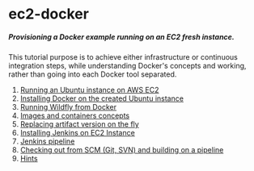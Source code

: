 # ec2-docker
##### Provisioning a Docker example running on an EC2 fresh instance.

This tutorial purpose is to achieve either infrastructure or continuous integration steps, while
understanding Docker's concepts and working, rather than going into each Docker tool separated. 
 
 
   1. [Running an Ubuntu instance on AWS EC2](ec2-instance.md)
   2. [Installing Docker on the created Ubuntu instance](docker-install.md)
   3. [Running Wildfly from Docker](running-wildfly.md) 
   4. [Images and containers concepts](images-containers.md)
   5. [Replacing artifact version on the fly](container-change-jar.md) 
   6. [Installing Jenkins on EC2 Instance](install-jenkins.md) 
   7. [Jenkins pipeline](jenkins-pipeline.md) 
   8. [Checking out from SCM (Git, SVN) and building on a pipeline](pipeline-ci.md) 
   9. [Hints](hints.md) 
    
    
 
      
  